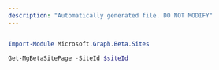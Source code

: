 ```yaml
---
description: "Automatically generated file. DO NOT MODIFY"
---
```


```powershell

Import-Module Microsoft.Graph.Beta.Sites

Get-MgBetaSitePage -SiteId $siteId

```